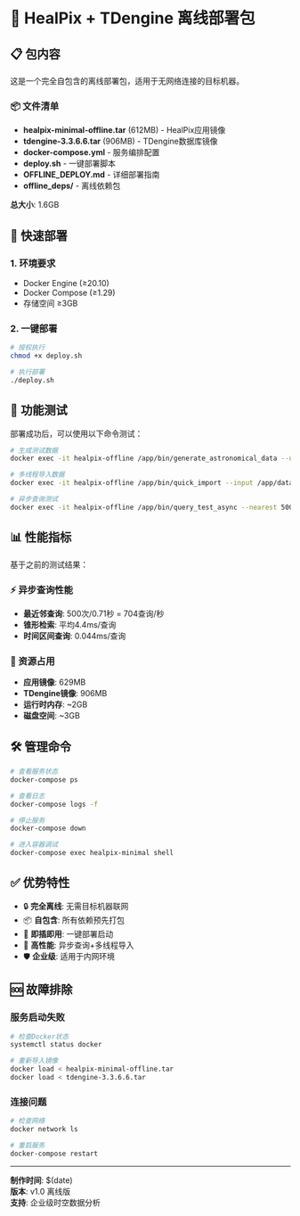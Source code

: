 # 🚀 HealPix + TDengine 离线部署包

## 📋 包内容

这是一个完全自包含的离线部署包，适用于无网络连接的目标机器。

### 📦 文件清单

- **healpix-minimal-offline.tar** (612MB) - HealPix应用镜像
- **tdengine-3.3.6.6.tar** (906MB) - TDengine数据库镜像  
- **docker-compose.yml** - 服务编排配置
- **deploy.sh** - 一键部署脚本
- **OFFLINE_DEPLOY.md** - 详细部署指南
- **offline_deps/** - 离线依赖包

**总大小**: 1.6GB

## 🚀 快速部署

### 1. 环境要求
- Docker Engine (≥20.10)
- Docker Compose (≥1.29)
- 存储空间 ≥3GB

### 2. 一键部署
```bash
# 授权执行
chmod +x deploy.sh

# 执行部署
./deploy.sh
```

## 🧪 功能测试

部署成功后，可以使用以下命令测试：

```bash
# 生成测试数据
docker exec -it healpix-offline /app/bin/generate_astronomical_data --num_sources 10000 --records_per_source 100 --output /app/data/test_data.csv

# 多线程导入数据
docker exec -it healpix-offline /app/bin/quick_import --input /app/data/test_data.csv --db sensor_db_healpix --host tdengine-offline --threads 8 --drop_db

# 异步查询测试
docker exec -it healpix-offline /app/bin/query_test_async --nearest 500 --cone 100 --host tdengine-offline --db sensor_db_healpix
```

## 📊 性能指标

基于之前的测试结果：

### ⚡ 异步查询性能
- **最近邻查询**: 500次/0.71秒 = 704查询/秒
- **锥形检索**: 平均4.4ms/查询
- **时间区间查询**: 0.044ms/查询

### 💾 资源占用
- **应用镜像**: 629MB
- **TDengine镜像**: 906MB
- **运行时内存**: ~2GB
- **磁盘空间**: ~3GB

## 🛠️ 管理命令

```bash
# 查看服务状态
docker-compose ps

# 查看日志
docker-compose logs -f

# 停止服务
docker-compose down

# 进入容器调试
docker-compose exec healpix-minimal shell
```

## ✅ 优势特性

- 🔒 **完全离线**: 无需目标机器联网
- 📦 **自包含**: 所有依赖预先打包
- 🚀 **即插即用**: 一键部署启动
- 💪 **高性能**: 异步查询+多线程导入
- 🛡️ **企业级**: 适用于内网环境

## 🆘 故障排除

### 服务启动失败
```bash
# 检查Docker状态
systemctl status docker

# 重新导入镜像
docker load < healpix-minimal-offline.tar
docker load < tdengine-3.3.6.6.tar
```

### 连接问题
```bash
# 检查网络
docker network ls

# 重启服务
docker-compose restart
```

---
**制作时间**: $(date)  
**版本**: v1.0 离线版  
**支持**: 企业级时空数据分析 